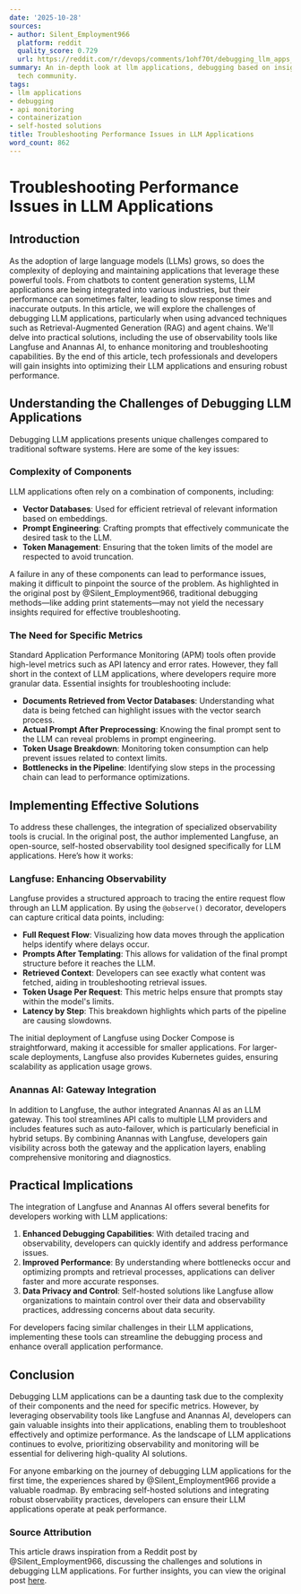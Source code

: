 ```yaml
---
date: '2025-10-28'
sources:
- author: Silent_Employment966
  platform: reddit
  quality_score: 0.729
  url: https://reddit.com/r/devops/comments/1ohf70t/debugging_llm_apps_in_production_was_harder_than/
summary: An in-depth look at llm applications, debugging based on insights from the
  tech community.
tags:
- llm applications
- debugging
- api monitoring
- containerization
- self-hosted solutions
title: Troubleshooting Performance Issues in LLM Applications
word_count: 862
---
```


# Troubleshooting Performance Issues in LLM Applications

## Introduction

As the adoption of large language models (LLMs) grows, so does the complexity of deploying and maintaining applications that leverage these powerful tools. From chatbots to content generation systems, LLM applications are being integrated into various industries, but their performance can sometimes falter, leading to slow response times and inaccurate outputs. In this article, we will explore the challenges of debugging LLM applications, particularly when using advanced techniques such as Retrieval-Augmented Generation (RAG) and agent chains. We'll delve into practical solutions, including the use of observability tools like Langfuse and Anannas AI, to enhance monitoring and troubleshooting capabilities. By the end of this article, tech professionals and developers will gain insights into optimizing their LLM applications and ensuring robust performance.

## Understanding the Challenges of Debugging LLM Applications

Debugging LLM applications presents unique challenges compared to traditional software systems. Here are some of the key issues:

### Complexity of Components

LLM applications often rely on a combination of components, including:

- **Vector Databases**: Used for efficient retrieval of relevant information based on embeddings.
- **Prompt Engineering**: Crafting prompts that effectively communicate the desired task to the LLM.
- **Token Management**: Ensuring that the token limits of the model are respected to avoid truncation.

A failure in any of these components can lead to performance issues, making it difficult to pinpoint the source of the problem. As highlighted in the original post by @Silent_Employment966, traditional debugging methods—like adding print statements—may not yield the necessary insights required for effective troubleshooting.

### The Need for Specific Metrics

Standard Application Performance Monitoring (APM) tools often provide high-level metrics such as API latency and error rates. However, they fall short in the context of LLM applications, where developers require more granular data. Essential insights for troubleshooting include:

- **Documents Retrieved from Vector Databases**: Understanding what data is being fetched can highlight issues with the vector search process.
- **Actual Prompt After Preprocessing**: Knowing the final prompt sent to the LLM can reveal problems in prompt engineering.
- **Token Usage Breakdown**: Monitoring token consumption can help prevent issues related to context limits.
- **Bottlenecks in the Pipeline**: Identifying slow steps in the processing chain can lead to performance optimizations.

## Implementing Effective Solutions

To address these challenges, the integration of specialized observability tools is crucial. In the original post, the author implemented Langfuse, an open-source, self-hosted observability tool designed specifically for LLM applications. Here’s how it works:

### Langfuse: Enhancing Observability

Langfuse provides a structured approach to tracing the entire request flow through an LLM application. By using the `@observe()` decorator, developers can capture critical data points, including:

- **Full Request Flow**: Visualizing how data moves through the application helps identify where delays occur.
- **Prompts After Templating**: This allows for validation of the final prompt structure before it reaches the LLM.
- **Retrieved Context**: Developers can see exactly what content was fetched, aiding in troubleshooting retrieval issues.
- **Token Usage Per Request**: This metric helps ensure that prompts stay within the model's limits.
- **Latency by Step**: This breakdown highlights which parts of the pipeline are causing slowdowns.

The initial deployment of Langfuse using Docker Compose is straightforward, making it accessible for smaller applications. For larger-scale deployments, Langfuse also provides Kubernetes guides, ensuring scalability as application usage grows.

### Anannas AI: Gateway Integration

In addition to Langfuse, the author integrated Anannas AI as an LLM gateway. This tool streamlines API calls to multiple LLM providers and includes features such as auto-failover, which is particularly beneficial in hybrid setups. By combining Anannas with Langfuse, developers gain visibility across both the gateway and the application layers, enabling comprehensive monitoring and diagnostics.

## Practical Implications

The integration of Langfuse and Anannas AI offers several benefits for developers working with LLM applications:

1. **Enhanced Debugging Capabilities**: With detailed tracing and observability, developers can quickly identify and address performance issues.
2. **Improved Performance**: By understanding where bottlenecks occur and optimizing prompts and retrieval processes, applications can deliver faster and more accurate responses.
3. **Data Privacy and Control**: Self-hosted solutions like Langfuse allow organizations to maintain control over their data and observability practices, addressing concerns about data security.

For developers facing similar challenges in their LLM applications, implementing these tools can streamline the debugging process and enhance overall application performance.

## Conclusion

Debugging LLM applications can be a daunting task due to the complexity of their components and the need for specific metrics. However, by leveraging observability tools like Langfuse and Anannas AI, developers can gain valuable insights into their applications, enabling them to troubleshoot effectively and optimize performance. As the landscape of LLM applications continues to evolve, prioritizing observability and monitoring will be essential for delivering high-quality AI solutions.

For anyone embarking on the journey of debugging LLM applications for the first time, the experiences shared by @Silent_Employment966 provide a valuable roadmap. By embracing self-hosted solutions and integrating robust observability practices, developers can ensure their LLM applications operate at peak performance.

### Source Attribution

This article draws inspiration from a Reddit post by @Silent_Employment966, discussing the challenges and solutions in debugging LLM applications. For further insights, you can view the original post [here](https://reddit.com/r/devops/comments/1ohf70t/debugging_llm_apps_in_production_was_harder_than/).